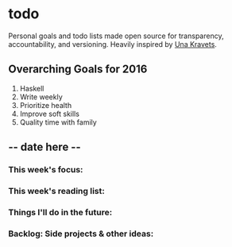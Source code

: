 todo
====

Personal goals and todo lists made open source for transparency,
accountability, and versioning. Heavily inspired by [Una Kravets].

  [Una Kravets]: http://una.im/personal-goals-guide

## Overarching Goals for 2016

1. Haskell
2. Write weekly
3. Prioritize health
4. Improve soft skills
5. Quality time with family

## -- date here --

### This week's focus:

### This week's reading list:

### Things I'll do in the future:

### Backlog: Side projects & other ideas:
